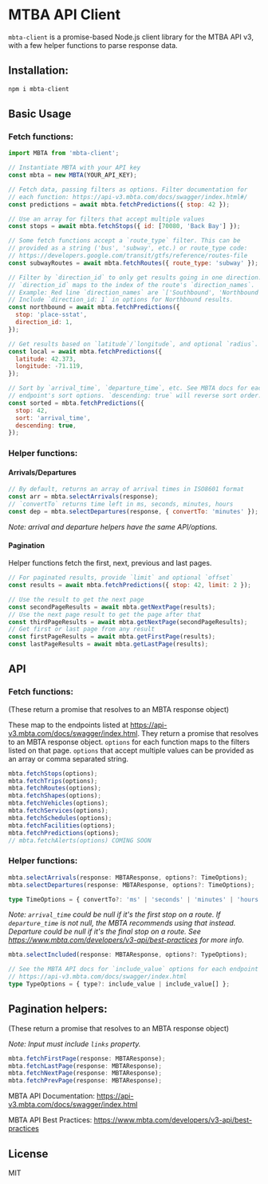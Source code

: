 # MTBA API Client

`mbta-client` is a promise-based Node.js client library for the MTBA API v3, with a few helper functions to parse response data.

## Installation:

```js
npm i mbta-client
```

## Basic Usage

### Fetch functions:

```js
import MBTA from 'mbta-client';

// Instantiate MBTA with your API key
const mbta = new MBTA(YOUR_API_KEY);

// Fetch data, passing filters as options. Filter documentation for
// each function: https://api-v3.mbta.com/docs/swagger/index.html#/
const predictions = await mbta.fetchPredictions({ stop: 42 });

// Use an array for filters that accept multiple values
const stops = await mbta.fetchStops({ id: [70080, 'Back Bay'] });

// Some fetch functions accept a `route_type` filter. This can be
// provided as a string ('bus', 'subway', etc.) or route_type code:
// https://developers.google.com/transit/gtfs/reference/routes-file
const subwayRoutes = await mbta.fetchRoutes({ route_type: 'subway' });

// Filter by `direction_id` to only get results going in one direction.
// `direction_id` maps to the index of the route's `direction_names`.
// Example: Red line `direction_names` are `['Southbound', 'Northbound']`.
// Include `direction_id: 1` in options for Northbound results.
const northbound = await mbta.fetchPredictions({
  stop: 'place-sstat',
  direction_id: 1,
});

// Get results based on `latitude`/`longitude`, and optional `radius`.
const local = await mbta.fetchPredictions({
  latitude: 42.373,
  longitude: -71.119,
});

// Sort by `arrival_time`, `departure_time`, etc. See MBTA docs for each
// endpoint's sort options. `descending: true` will reverse sort order.
const sorted = mbta.fetchPredictions({
  stop: 42,
  sort: 'arrival_time',
  descending: true,
});
```

### Helper functions:

#### Arrivals/Departures

```js
// By default, returns an array of arrival times in ISO8601 format
const arr = mbta.selectArrivals(response);
// `convertTo` returns time left in ms, seconds, minutes, hours
const dep = mbta.selectDepartures(response, { convertTo: 'minutes' });
```

_Note: arrival and departure helpers have the same API/options._

#### Pagination

Helper functions fetch the first, next, previous and last pages.

```js
// For paginated results, provide `limit` and optional `offset`
const results = await mbta.fetchPredictions({ stop: 42, limit: 2 });

// Use the result to get the next page
const secondPageResults = await mbta.getNextPage(results);
// Use the next page result to get the page after that
const thirdPageResults = await mbta.getNextPage(secondPageResults);
// Get first or last page from any result
const firstPageResults = await mbta.getFirstPage(results);
const lastPageResults = await mbta.getLastPage(results);
```

## API

### Fetch functions:

(These return a promise that resolves to an MBTA response object)

These map to the endpoints listed at https://api-v3.mbta.com/docs/swagger/index.html. They return a promise that resolves to an MBTA response object. `options` for each function maps to the filters listed on that page. `options` that accept multiple values can be provided as an array or comma separated string.

```js
mbta.fetchStops(options);
mbta.fetchTrips(options);
mbta.fetchRoutes(options);
mbta.fetchShapes(options);
mbta.fetchVehicles(options);
mbta.fetchServices(options);
mbta.fetchSchedules(options);
mbta.fetchFacilities(options);
mbta.fetchPredictions(options);
// mbta.fetchAlerts(options) COMING SOON
```

### Helper functions:

```ts
mbta.selectArrivals(response: MBTAResponse, options?: TimeOptions);
mbta.selectDepartures(response: MBTAResponse, options?: TimeOptions);

type TimeOptions = { convertTo?: 'ms' | 'seconds' | 'minutes' | 'hours' };
```

_Note: `arrival_time` could be null if it's the first stop on a route. If `departure_time` is not null, the MBTA recommends using that instead. Departure could be null if it's the final stop on a route. See https://www.mbta.com/developers/v3-api/best-practices for more info._

```ts
mbta.selectIncluded(response: MBTAResponse, options?: TypeOptions);

// See the MBTA API docs for `include_value` options for each endpoint
// https://api-v3.mbta.com/docs/swagger/index.html
type TypeOptions = { type?: include_value | include_value[] };
```

## Pagination helpers:

(These return a promise that resolves to an MBTA response object)

_Note: Input must include `links` property._

```ts
mbta.fetchFirstPage(response: MBTAResponse);
mbta.fetchLastPage(response: MBTAResponse);
mbta.fetchNextPage(response: MBTAResponse);
mbta.fetchPrevPage(response: MBTAResponse);
```

MBTA API Documentation: https://api-v3.mbta.com/docs/swagger/index.html

MBTA API Best Practices: https://www.mbta.com/developers/v3-api/best-practices

## License

MIT
